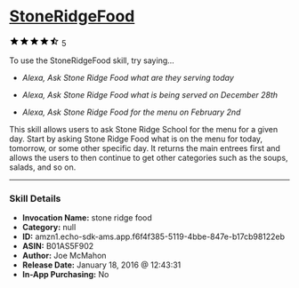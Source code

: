 # [StoneRidgeFood](http://alexa.amazon.com/#skills/amzn1.echo-sdk-ams.app.f6f4f385-5119-4bbe-847e-b17cb98122eb)
![4.6 stars](../../images/ic_star_black_18dp_1x.png)![4.6 stars](../../images/ic_star_black_18dp_1x.png)![4.6 stars](../../images/ic_star_black_18dp_1x.png)![4.6 stars](../../images/ic_star_black_18dp_1x.png)![4.6 stars](../../images/ic_star_half_black_18dp_1x.png) 5

To use the StoneRidgeFood skill, try saying...

* *Alexa, Ask Stone Ridge Food what are they serving today*

* *Alexa, Ask Stone Ridge Food what is being served on December 28th*

* *Alexa, Ask Stone Ridge Food for the menu on February 2nd*

This skill allows users to ask Stone Ridge School for the menu for a given day.  Start by asking Stone Ridge Food what is on the menu for today, tomorrow, or some other specific day.  It returns the main entrees first and allows the users to then continue to get other categories such as the soups, salads, and so on.

***

### Skill Details

* **Invocation Name:** stone ridge food
* **Category:** null
* **ID:** amzn1.echo-sdk-ams.app.f6f4f385-5119-4bbe-847e-b17cb98122eb
* **ASIN:** B01AS5F902
* **Author:** Joe McMahon
* **Release Date:** January 18, 2016 @ 12:43:31
* **In-App Purchasing:** No

